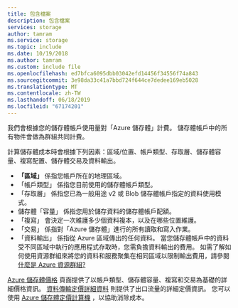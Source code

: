 ```yaml
---
title: 包含檔案
description: 包含檔案
services: storage
author: tamram
ms.service: storage
ms.topic: include
ms.date: 10/19/2018
ms.author: tamram
ms.custom: include file
ms.openlocfilehash: ed7bfca6095dbb03042efd14456f34556f74a843
ms.sourcegitcommit: 3e98da33c41a7bbd724f644ce7dedee169eb5028
ms.translationtype: MT
ms.contentlocale: zh-TW
ms.lasthandoff: 06/18/2019
ms.locfileid: "67174201"
---
```

我們會根據您的儲存體帳戶使用量對「Azure 儲存體」計費。 儲存體帳戶中的所有物件會做為群組共同計費。 

計算儲存體成本時會根據下列因素：區域/位置、帳戶類型、存取層、儲存體容量、複寫配置、儲存體交易及資料輸出。

* **「區域」** 係指您帳戶所在的地理區域。
* 「帳戶類型」  係指您目前使用的儲存體帳戶類型。 
* 「存取層」  係指您已為一般用途 v2 或 Blob 儲存體帳戶指定的資料使用模式。
* 儲存體「容量」  係指您用於儲存資料的儲存體帳戶配額。
* 「複寫」  會決定一次維護多少個資料複本，以及在哪些位置維護。
* 「交易」  係指對「Azure 儲存體」進行的所有讀取和寫入作業。
* 「資料輸出」  係指從 Azure 區域傳出的任何資料。 當您儲存體帳戶中的資料受不同區域中執行的應用程式存取時，您需負擔資料輸出的費用。 如需了解如何使用資源群組來將您的資料和服務聚集在相同區域以限制輸出費用，請參閱[什麼是 Azure 資源群組?](https://docs.microsoft.com/azure/architecture/cloud-adoption/governance/resource-consistency/azure-resource-access#what-is-an-azure-resource-group) 

[Azure 儲存體價格](https://azure.microsoft.com/pricing/details/storage/) 頁面提供了以帳戶類型、儲存體容量、複寫和交易為基礎的詳細價格資訊。 [資料傳輸定價詳細資料](https://azure.microsoft.com/pricing/details/data-transfers/) 則提供了出口流量的詳細定價資訊。 您可以使用 [Azure 儲存體定價計算機](https://azure.microsoft.com/pricing/calculator/?scenario=data-management) ，以協助消除成本。

